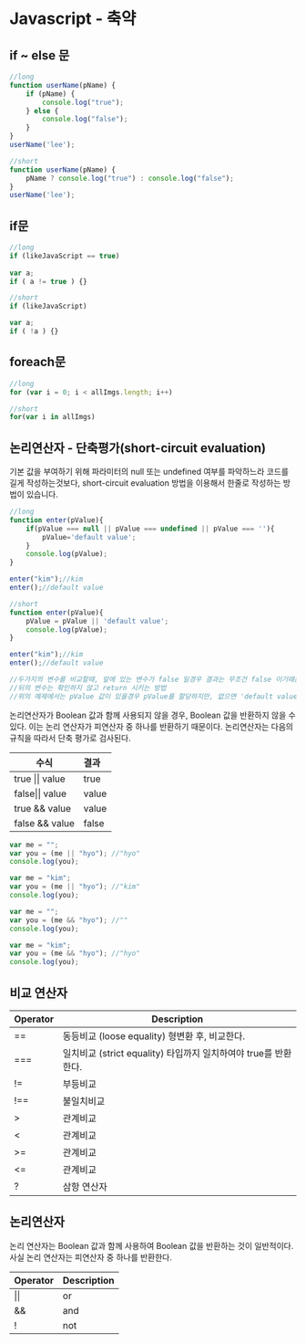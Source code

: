 # Javascript - 축약

## if ~ else 문

```javascript
//long
function userName(pName) {
	if (pName) {
		console.log("true");
	} else {
		console.log("false");
	}
}
userName('lee');
```

```javascript
//short
function userName(pName) {
	pName ? console.log("true") : console.log("false");
}
userName('lee');
```



## if문

```javascript
//long
if (likeJavaScript == true)
    
var a;
if ( a != true ) {}
```

```javascript
//short
if (likeJavaScript)

var a;
if ( !a ) {}
```



## foreach문

```javascript
//long
for (var i = 0; i < allImgs.length; i++)
```

```javascript
//short
for(var i in allImgs)
```



## 논리연산자 - 단축평가(short-circuit evaluation)

기본 값을 부여하기 위해 파라미터의 null 또는 undefined 여부를 파악하느라 코드를 길게 작성하는것보다,
short-circuit evaluation 방법을 이용해서 한줄로 작성하는 방법이 있습니다.

```javascript
//long
function enter(pValue){
    if(pValue === null || pValue === undefined || pValue === ''){
        pValue='default value';
    }
    console.log(pValue);
}

enter("kim");//kim
enter();//default value
```

```javascript
//short
function enter(pValue){
    pValue = pValue || 'default value';
    console.log(pValue);
}

enter("kim");//kim
enter();//default value

//두가지의 변수를 비교할때, 앞에 있는 변수가 false 일경우 결과는 무조건 false 이기때문에
//뒤의 변수는 확인하지 않고 return 시키는 방법
//위의 예제에서는 pValue 값이 있을경우 pValue를 할당하지만, 없으면 'default value'를 할당함
```

논리연산자가 Boolean 값과 함께 사용되지 않을 경우, Boolean 값을 반환하지 않을 수 있다. 이는 논리 연산자가 피연산자 중 하나를 반환하기 때문이다. 논리연산자는 다음의 규칙을 따라서 단축 평가로 검사된다.

| 수식            | 결과  |
| --------------- | :---- |
| true \|\| value | true  |
| false\|\| value | value |
| true && value   | value |
| false && value  | false |

```javascript
var me = "";
var you = (me || "hyo"); //"hyo"
console.log(you);

var me = "kim";
var you = (me || "hyo"); //"kim"
console.log(you);

var me = "";
var you = (me && "hyo"); //""
console.log(you);

var me = "kim";
var you = (me && "hyo"); //"hyo"
console.log(you);
```



## 비교 연산자

| Operator | Description                                                  |
| -------- | ------------------------------------------------------------ |
| ==       | 동등비교 (loose equality) 형변환 후, 비교한다.               |
| ===      | 일치비교 (strict equality) 타입까지 일치하여야 true를 반환한다. |
| !=       | 부등비교                                                     |
| !==      | 불일치비교                                                   |
| >        | 관계비교                                                     |
| <        | 관계비교                                                     |
| >=       | 관계비교                                                     |
| <=       | 관계비교                                                     |
| ?        | 삼항 연산자                                                  |

## 논리연산자

논리 연산자는 Boolean 값과 함께 사용하여 Boolean 값을 반환하는 것이 일반적이다. 사실 논리 연산자는 피연산자 중 하나를 반환한다.

| Operator | Description |
| -------- | ----------- |
| \|\|     | or          |
| &&       | and         |
| !        | not         |

